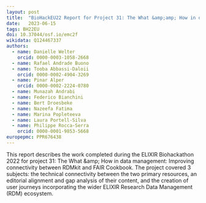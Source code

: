 ```yaml
---
layout: post
title:  "BioHackEU22 Report for Project 31: The What &amp;amp; How in data management: Improving connectivity between RDMkit and FAIR Cookbook"
date:   2023-06-15
tags: BH22EU
doi: 10.37044/osf.io/emc2f
wikidata: Q124467337
authors:
  - name: Danielle Welter
    orcid: 0000-0003-1058-2668
  - name: Rafael Andrade Buono
  - name: Tooba Abbassi-Daloii
    orcid: 0000-0002-4904-3269
  - name: Pinar Alper
    orcid: 0000-0002-2224-0780
  - name: Munazah Andrabi
  - name: Federico Bianchini
  - name: Bert Droesbeke
  - name: Nazeefa Fatima
  - name: Marina Popleteeva
  - name: Laura Portell-Silva
  - name: Philippe Rocca-Serra
    orcid: 0000-0001-9853-5668
europepmc: PPR676438
---
```


This report describes the work completed during the ELIXIR Biohackathon 2022 for project 31: The What &amp;amp; How in data management: Improving connectivity between RDMkit and FAIR Cookbook. The project covered 3 subjects: the technical connectivity between the two primary resources, an editorial alignment and gap analysis of their content, and the creation of user journeys incorporating the wider ELIXIR Research Data Management (RDM) ecosystem.

